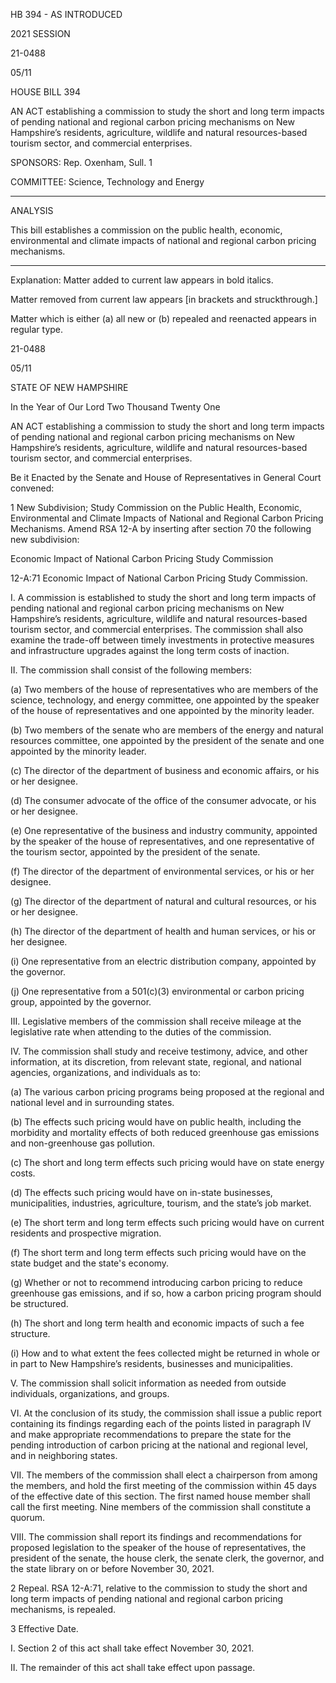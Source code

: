  HB 394 - AS INTRODUCED

 

 

2021 SESSION

 21-0488

 05/11

 

HOUSE BILL 394

 

AN ACT establishing a commission to study the short and long term impacts of pending national and regional carbon pricing mechanisms on New Hampshire’s residents, agriculture, wildlife and natural resources-based tourism sector, and commercial enterprises.

 

SPONSORS: Rep. Oxenham, Sull. 1

 

COMMITTEE: Science, Technology and Energy

 

-----------------------------------------------------------------

 

ANALYSIS

 

 This bill establishes a commission on the public health, economic, environmental and climate impacts of national and regional carbon pricing mechanisms.

 

- - - - - - - - - - - - - - - - - - - - - - - - - - - - - - - - - - - - - - - - - - - - - - - - - - - - - - - - - - - - - - - - - - - - - - - - - - - 

 

Explanation: Matter added to current law appears in bold italics.

 Matter removed from current law appears [in brackets and struckthrough.]

 Matter which is either (a) all new or (b) repealed and reenacted appears in regular type.

 21-0488

 05/11

 

STATE OF NEW HAMPSHIRE

 

In the Year of Our Lord Two Thousand Twenty One

 

AN ACT establishing a commission to study the short and long term impacts of pending national and regional carbon pricing mechanisms on New Hampshire’s residents, agriculture, wildlife and natural resources-based tourism sector, and commercial enterprises.

 

Be it Enacted by the Senate and House of Representatives in General Court convened:

 

 1 New Subdivision; Study Commission on the Public Health, Economic, Environmental and Climate Impacts of National and Regional Carbon Pricing Mechanisms. Amend RSA 12-A by inserting after section 70 the following new subdivision:

Economic Impact of National Carbon Pricing Study Commission

 12-A:71 Economic Impact of National Carbon Pricing Study Commission.

 I. A commission is established to study the short and long term impacts of pending national and regional carbon pricing mechanisms on New Hampshire’s residents, agriculture, wildlife and natural resources-based tourism sector, and commercial enterprises. The commission shall also examine the trade-off between timely investments in protective measures and infrastructure upgrades against the long term costs of inaction.

 II. The commission shall consist of the following members:

 (a) Two members of the house of representatives who are members of the science, technology, and energy committee, one appointed by the speaker of the house of representatives and one appointed by the minority leader. 

 (b) Two members of the senate who are members of the energy and natural resources committee, one appointed by the president of the senate and one appointed by the minority leader.

 (c) The director of the department of business and economic affairs, or his or her designee.

 (d) The consumer advocate of the office of the consumer advocate, or his or her designee.

 (e) One representative of the business and industry community, appointed by the speaker of the house of representatives, and one representative of the tourism sector, appointed by the president of the senate.

 (f) The director of the department of environmental services, or his or her designee.

 (g) The director of the department of natural and cultural resources, or his or her designee.

 (h) The director of the department of health and human services, or his or her designee.

 (i) One representative from an electric distribution company, appointed by the governor.

 (j) One representative from a 501(c)(3) environmental or carbon pricing group, appointed by the governor.

 III. Legislative members of the commission shall receive mileage at the legislative rate when attending to the duties of the commission.

 IV. The commission shall study and receive testimony, advice, and other information, at its discretion, from relevant state, regional, and national agencies, organizations, and individuals as to:

 (a) The various carbon pricing programs being proposed at the regional and national level and in surrounding states.

 (b) The effects such pricing would have on public health, including the morbidity and mortality effects of both reduced greenhouse gas emissions and non-greenhouse gas pollution.

 (c) The short and long term effects such pricing would have on state energy costs.

 (d) The effects such pricing would have on in-state businesses, municipalities, industries, agriculture, tourism, and the state’s job market.

 (e) The short term and long term effects such pricing would have on current residents and prospective migration.

 (f) The short term and long term effects such pricing would have on the state budget and the state's economy. 

 (g) Whether or not to recommend introducing carbon pricing to reduce greenhouse gas emissions, and if so, how a carbon pricing program should be structured.

 (h) The short and long term health and economic impacts of such a fee structure.

 (i) How and to what extent the fees collected might be returned in whole or in part to New Hampshire’s residents, businesses and municipalities.

 V. The commission shall solicit information as needed from outside individuals, organizations, and groups.

 VI. At the conclusion of its study, the commission shall issue a public report containing its findings regarding each of the points listed in paragraph IV and make appropriate recommendations to prepare the state for the pending introduction of carbon pricing at the national and regional level, and in neighboring states.

 VII. The members of the commission shall elect a chairperson from among the members, and hold the first meeting of the commission within 45 days of the effective date of this section. The first named house member shall call the first meeting. Nine members of the commission shall constitute a quorum.

 VIII. The commission shall report its findings and recommendations for proposed legislation to the speaker of the house of representatives, the president of the senate, the house clerk, the senate clerk, the governor, and the state library on or before November 30, 2021.

 2 Repeal. RSA 12-A:71, relative to the commission to study the short and long term impacts of pending national and regional carbon pricing mechanisms, is repealed.

 3 Effective Date. 

 I. Section 2 of this act shall take effect November 30, 2021.

 II. The remainder of this act shall take effect upon passage.

